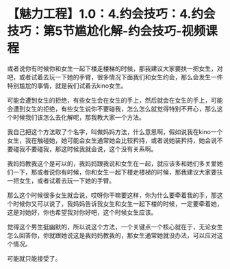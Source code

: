 # 【魅力工程】1.0：4.约会技巧：4.约会技巧：第5节尴尬化解-约会技巧-视频课程

或者说你有时候你和女生一起下楼走楼梯的时候，那我建议大家要扶一把女生，对吧，或者试着去玩一下她的手臂，很多情况下面我们和女生约会，那么会发生一件特别尴尬的事情，就是我们试着去kino女生。

可能会遭到女生的拒绝，有些女生会在女生的手上，然后就会在女生的手上，可能会遭到女生的拒绝，有些女生说你不要碰我，怎么怎么就觉得特别不开心，那么这个时候我们该怎么去化解呢，那我教大家一个方法。

我自己把这个方法取了个名字，叫做妈妈方法，什么意思啊，假如说我在kino一个女生，我在触碰她，她可能会女生通常她会比较矜持，或者说她装矜持，她会说不要碰我不要碰我，那这时候我就会说，这个没有关系啊。

我妈妈教我这个是可以的，我妈妈跟我说和女生在一起，就应该多和她们多关爱她们一下，那或者说你有时候，你和女生一起下楼走楼梯的时候，那我建议大家要扶一把女生，或者试着去玩一下她的手臂。

那么这个时候很多女生就会说，哎呀你干嘛要这样，你为什么要牵着我的手，那这个时候你又可以说了，我妈妈告诉我女生和女生一起下楼的时候，一定要牵着她，这是对她好，你也希望我对你好吧，这个时候女生应该。

觉得这个男生挺幽默的，所以说这个方法，一个关键点一个核心就在于，无论女生怎么回答你，你就跟她说这是我妈妈教我的，那女生通常她就没办法，可以应对这个情况。

可能就只能接受了。
